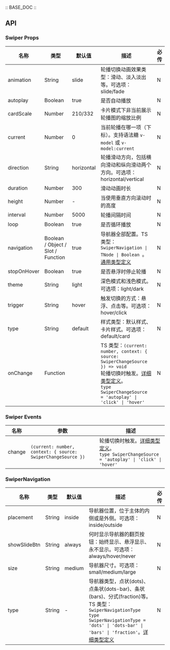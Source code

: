 :: BASE_DOC ::

## API

### Swiper Props

名称 | 类型 | 默认值 | 描述 | 必传
-- | -- | -- | -- | --
animation | String | slide | 轮播切换动画效果类型：滑动、淡入淡出等。可选项：slide/fade | N
autoplay | Boolean | true | 是否自动播放 | N
cardScale | Number | 210/332 | 卡片模式下非当前展示轮播图的缩放比例 | N
current | Number | 0 | 当前轮播在哪一项（下标）。支持语法糖 `v-model` 或 `v-model:current` | N
direction | String | horizontal | 轮播滑动方向，包括横向滑动和纵向滑动两个方向。可选项：horizontal/vertical | N
duration | Number | 300 | 滑动动画时长 | N
height | Number | - | 当使用垂直方向滚动时的高度 | N
interval | Number | 5000 | 轮播间隔时间 | N
loop | Boolean | true | 是否循环播放 | N
navigation | Boolean / Object / Slot / Function | true | 导航器全部配置。TS 类型：`SwiperNavigation \| TNode \| Boolean `。[通用类型定义](https://github.com/Tencent/tdesign-vue-next/blob/develop/packages/components/common.ts) | N
stopOnHover | Boolean | true | 是否悬浮时停止轮播 | N
theme | String | light | 深色模式和浅色模式。可选项：light/dark | N
trigger | String | hover | 触发切换的方式：悬浮、点击等。可选项：hover/click | N
type | String | default | 样式类型：默认样式、卡片样式。可选项：default/card | N
onChange | Function |  | TS 类型：`(current: number, context: { source: SwiperChangeSource }) => void`<br/>轮播切换时触发。[详细类型定义](https://github.com/Tencent/tdesign-vue-next/blob/develop/packages/components/swiper/type.ts)。<br/>`type SwiperChangeSource = 'autoplay' \| 'click' \| 'hover'`<br/> | N

### Swiper Events

名称 | 参数 | 描述
-- | -- | --
change | `(current: number, context: { source: SwiperChangeSource })` | 轮播切换时触发。[详细类型定义](https://github.com/Tencent/tdesign-vue-next/blob/develop/packages/components/swiper/type.ts)。<br/>`type SwiperChangeSource = 'autoplay' \| 'click' \| 'hover'`<br/>

### SwiperNavigation

名称 | 类型 | 默认值 | 描述 | 必传
-- | -- | -- | -- | --
placement | String | inside | 导航器位置，位于主体的内侧或是外侧。可选项：inside/outside | N
showSlideBtn | String | always | 何时显示导航器的翻页按钮：始终显示、悬浮显示、永不显示。可选项：always/hover/never | N
size | String | medium | 导航器尺寸。可选项：small/medium/large | N
type | String | - | 导航器类型，点状(dots)、点条状(dots-bar)、条状(bars)、分式(fraction)等。TS 类型：`SwiperNavigationType` `type SwiperNavigationType = 'dots' \| 'dots-bar' \| 'bars' \| 'fraction'`。[详细类型定义](https://github.com/Tencent/tdesign-vue-next/blob/develop/packages/components/swiper/type.ts) | N
